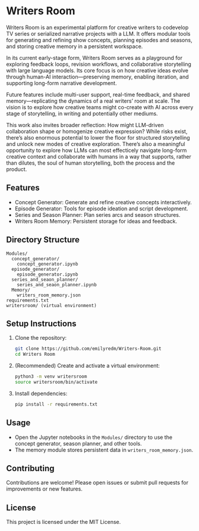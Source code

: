 # Writers Room
Writers Room is an experimental platform for creative writers to codevelop TV series or serialized narrative projects with a LLM. It offers modular tools for generating and refining show concepts, planning episodes and seasons, and storing creative memory in a persistent workspace.

In its current early-stage form, Writers Room serves as a playground for exploring feedback loops, revision workflows, and collaborative storytelling with large language models. Its core focus is on how creative ideas evolve through human-AI interaction—preserving memory, enabling iteration, and supporting long-form narrative development.

Future features include multi-user support, real-time feedback, and shared memory—replicating the dynamics of a real writers’ room at scale. The vision is to explore how creative teams might co-create with AI across every stage of storytelling, in writing and potentially other mediums.

This work also invites broader reflection: How might LLM-driven collaboration shape or homogenize creative expression? While risks exist, there’s also enormous potential to lower the floor for structured storytelling and unlock new modes of creative exploration. There’s also a meaningful opportunity to explore how LLMs can most effecticely navigate long-form creative context and collaborate with humans in a way that supports, rather than dilutes, the soul of human storytelling, both the process and the product.


## Features
- Concept Generator: Generate and refine creative concepts interactively.
- Episode Generator: Tools for episode ideation and script development.
- Series and Season Planner: Plan series arcs and season structures.
- Writers Room Memory: Persistent storage for ideas and feedback.

## Directory Structure
```text
Modules/
  concept_generator/
    concept_generator.ipynb
  episode_generator/
    episode_generator.ipynb
  series_and_seaon_planner/
    series_and_seaon_planner.ipynb
  Memory/
    writers_room_memory.json
requirements.txt
writersroom/ (virtual environment)
```


## Setup Instructions
1. Clone the repository:
   ```bash
   git clone https://github.com/emilyredm/Writers-Room.git
   cd Writers Room
   ```
2. (Recommended) Create and activate a virtual environment:
   ```bash
   python3 -m venv writersroom
   source writersroom/bin/activate
   ```
3. Install dependencies:
   ```bash
   pip install -r requirements.txt
   ```

## Usage
- Open the Jupyter notebooks in the `Modules/` directory to use the concept generator, season planner, and other tools.
- The memory module stores persistent data in `writers_room_memory.json`.

## Contributing
Contributions are welcome! Please open issues or submit pull requests for improvements or new features.

## License
This project is licensed under the MIT License.
